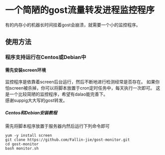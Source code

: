 # 一个简陋的gost流量转发进程监控程序
有的内存小的机器长时间挂着gost会崩溃，就需要一个小的监控程序。

## 使用方法
### 程序支持运行在Centos或Debian中
#### 需先安装screen环境<br>
监控程序是依靠着screen后台运行，然后不断地进行检测经常是否存在。
如果你怕screen被杀掉，你可以将脚本放置于cron定时任务中，每天执行一次即可。
这是一个比较简陋的监控程序，希望有dalao能完善下。<br>
感谢suppig大大写的gost转发。
##### Centos和Debian安装教程
需先将脚本程序放置于服务器内然后运行下列命令即可
```
yum -y install screen
git clone https://github.com/Fallin-jie/gost-monitor.git
cd gost-monitor
bash monitor.sh
```
